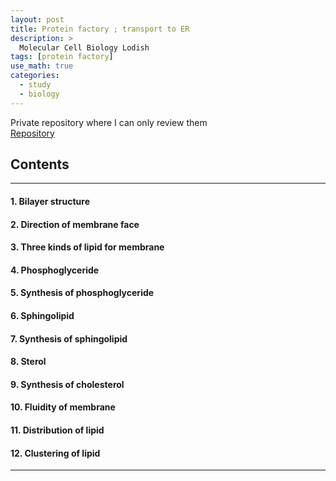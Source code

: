 ```yaml
---
layout: post
title: Protein factory ; transport to ER
description: >
  Molecular Cell Biology Lodish
tags: [protein factory]
use_math: true
categories:
  - study
  - biology
---
```

Private repository where I can only review them<br>
[Repository](https://github.com/hyun-jin891/hidden-post-hyunjin891-github-blog/blob/master/_posts/study/biology/2022-07-04-biomembrane.md)

## Contents
------
#### 1. Bilayer structure
#### 2. Direction of membrane face
#### 3. Three kinds of lipid for membrane
#### 4. Phosphoglyceride
#### 5. Synthesis of phosphoglyceride
#### 6. Sphingolipid
#### 7. Synthesis of sphingolipid
#### 8. Sterol
#### 9. Synthesis of cholesterol
#### 10. Fluidity of membrane
#### 11. Distribution of lipid
#### 12. Clustering of lipid
-----
